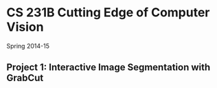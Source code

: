 # CS 231B Cutting Edge of Computer Vision
Spring 2014-15

## Project 1: Interactive Image Segmentation with GrabCut